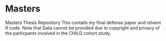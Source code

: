 # Masters
Masters Thesis Repository
This contails my final defense paper and relvent R code.
Note that Data cannot be provided due to copyright and privacy of the particpants involved in the CHILD cohort study.
